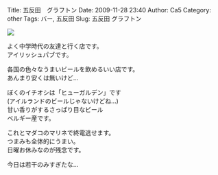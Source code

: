 Title: 五反田　グラフトン
Date: 2009-11-28 23:40
Author: Ca5
Category: other
Tags: バー, 五反田
Slug: 五反田 グラフトン

<span
class="mt-enclosure mt-enclosure-image">[![](http://ca54makske.com/blog/files/20091128234004_92_thumb.jpg)](http://ca54makske.com/blog/files/20091128234004_92.jpg)</span>  
  

よく中学時代の友達と行く店です。  
アイリッシュパブです。

各国の色々なうまいビールを飲めるいい店です。  
あんまり安くは無いけど…

ぼくのイチオシは「ヒューガルデン」です  
(アイルランドのビールじゃないけどね…)  
甘い香りがするさっぱり目なビール  
ベルギー産です。

これとマダコのマリネで終電逃せます。  
つまみも全体的にうまい。  
日曜お休みなのが残念です。

今日は若干のみすぎたな…
